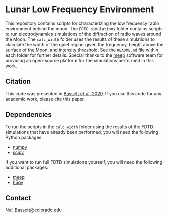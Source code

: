 # Lunar Low Frequency Environment #

This repository contains scripts for characterizing the low frequency radio environment behind the moon. The `FDTD_simulations` folder contains scripts to run electrodynamics simulations of the diffraction of radio waves around the Moon. The `calc_width` folder uses the results of these simulations to claculate the width of the quiet region given the frequency, height above the surface of the Moon, and intensity threshold. See the `README.md` file within each folder for further details. Special thanks to the [meep](https://meep.readthedocs.io/en/latest/) software team for providing an open-source platform for the simulations performed in this work.

## Citation
This code was presented in [Bassett et al. 2020](https://ui.adsabs.harvard.edu/abs/2020AdSpR..66.1265B/abstract). If you use this code for any academic work, please cite this paper.

## Dependencies
To run the scripts in the `calc_width` folder using the results of the FDTD simulations that have already been performed, you will need the following Python packages:
* [numpy](http://www.numpy.org/)
* [scipy](http://www.scipy.org/)

If you want to run full FDTD simulations yourself, you will need the following additional packages:
* [meep](https://meep.readthedocs.io/en/latest/)
* [h5py](https://www.h5py.org/)

## Contact
Neil.Bassett@colorado.edu
